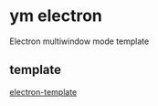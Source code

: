 # ym electron

Electron multiwindow mode template

## template

[electron-template](https://github.com/youliso/electron-template)
